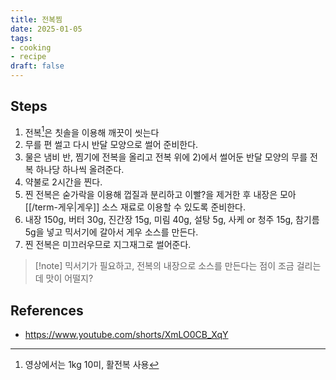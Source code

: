 ```yaml
---
title: 전복찜
date: 2025-01-05
tags:
- cooking
- recipe
draft: false
---
```


## Steps
1. 전복[^1]은 칫솔을 이용해 깨끗이 씻는다
2. 무를 편 썰고 다시 반달 모양으로 썰어 준비한다.
3. 물은 냄비 반, 찜기에 전복을 올리고 전복 위에 2)에서 썰어둔 반달 모양의 무를 전복 하나당 하나씩 올려준다.
4. 약불로 2시간을 찐다.
5. 찐 전복은 숟가락을 이용해 껍질과 분리하고 이빨?을 제거한 후 내장은 모아 [[/term-게우|게우]] 소스 재료로 이용할 수 있도록 준비한다.
6. 내장 150g, 버터 30g, 진간장 15g, 미림 40g, 설탕 5g, 사케 or 청주 15g, 참기름 5g을 넣고 믹서기에 갈아서 게우 소스를 만든다.
7. 찐 전복은 미끄러우므로 지그재그로 썰어준다.


[^1]: 영상에서는 1kg 10미, 활전복 사용

> [!note] 믹서기가 필요하고, 전복의 내장으로 소스를 만든다는 점이 조금 걸리는데 맛이 어떨지?

## References
- https://www.youtube.com/shorts/XmLO0CB_XqY





